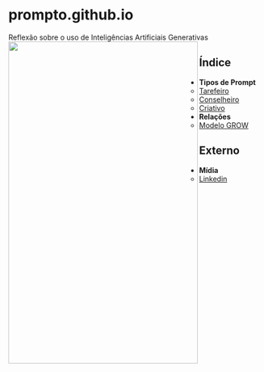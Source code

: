 # prompto.github.io
Reflexão sobre o uso de Inteligências Artificiais Generativas
<img src="https://github.com/user-attachments/assets/72ccf5cc-3db2-429a-aff7-3ac1cb92407e" align="left" width="375" height="637">

## Índice
- **Tipos de Prompt**
  - [Tarefeiro](tipos-de-prompt/tarefeiro.md)
  - [Conselheiro](tipos-de-prompt/conselheiro.md)
  - [Criativo](tipos-de-prompt/criativo.md)
- **Relações**
  - [Modelo GROW](https://www.perplexity.ai/search/grow-e-um-acronimo-para-goal-m-0Fvr6CKGRBOUOlngLHzf6g)
 ## Externo
 - **Mídia**
   - [Linkedin](midia/linkedin.md)
